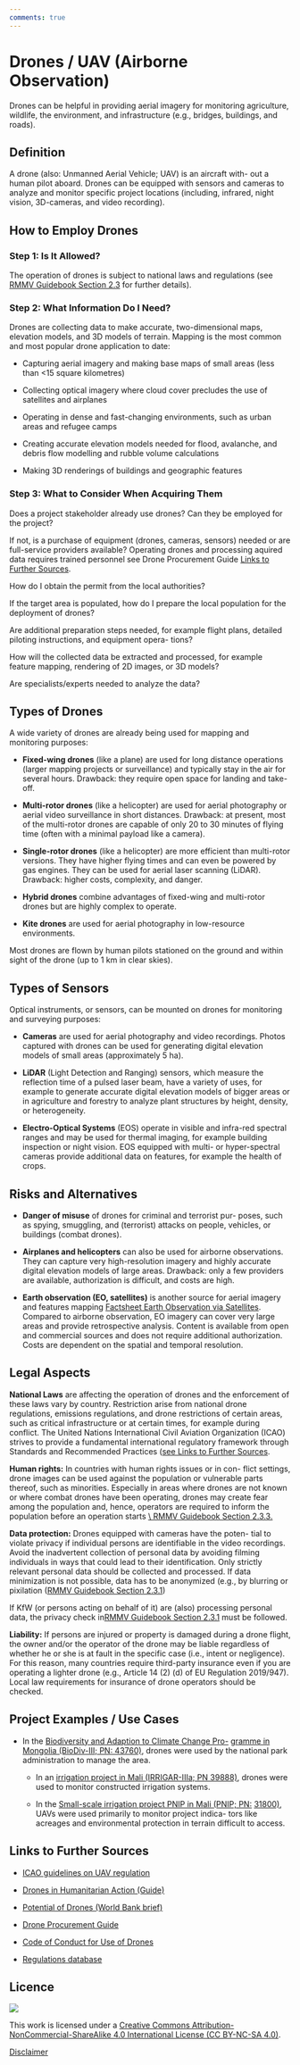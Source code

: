 ```yaml
---
comments: true
---
```


# Drones / UAV (Airborne Observation)
 
 Drones can be helpful in providing aerial imagery for monitoring
  agriculture, wildlife, the environment, and infrastructure (e.g.,
  bridges, buildings, and roads).

## Definition

  A drone (also: Unmanned Aerial Vehicle; UAV) is an aircraft with- out
  a human pilot aboard. Drones can be equipped with sensors and cameras
  to analyze and monitor specific project locations (including,
  infrared, night vision, 3D-cameras, and video recording).

## How to Employ Drones

### Step 1: Is It Allowed?

  The operation of drones is subject to national laws and regulations (see [RMMV Guidebook Section 2.3](https://www.kfw-entwicklungsbank.de/Service/Publications-Videos/Publications-by-topic/Digitalisation/RMMV-Guidebook/) for
  further details).

### Step 2: What Information Do I Need?

  Drones are collecting data to make accurate, two-dimensional maps,
  elevation models, and 3D models of terrain. Mapping is the most common
  and most popular drone application to date:

-   Capturing aerial imagery and making base maps of small areas (less than <15 square kilometres)

-   Collecting optical imagery where cloud cover precludes the use of
    satellites and airplanes

-   Operating in dense and fast-changing environments, such as urban
    areas and refugee camps

-   Creating accurate elevation models needed for flood, avalanche,
    and debris flow modelling and rubble volume calculations

-   Making 3D renderings of buildings and geographic features

### Step 3: What to Consider When Acquiring Them

  Does a project stakeholder already use drones? Can they be employed
  for the project?
 
  If not, is a purchase of equipment (drones, cameras, sensors) needed
  or are full-service providers available? Operating drones and
  processing aquired data requires trained personnel see Drone
  Procurement Guide [Links to Further Sources](#links-to-further-sources).
 
  How do I obtain the permit from the local authorities?
 
  If the target area is populated, how do I prepare the local population
  for the deployment of drones?
 
  Are additional preparation steps needed, for example flight plans,
  detailed piloting instructions, and equipment opera- tions?
 
  How will the collected data be extracted and processed, for example
  feature mapping, rendering of 2D images, or 3D models?
 
  Are specialists/experts needed to analyze the data?

## Types of Drones

  A wide variety of drones are already being used for mapping and
  monitoring purposes:

-   **Fixed-wing drones** (like a plane) are used for long distance operations (larger mapping projects or surveillance) and typically
  stay in the air for several hours. Drawback: they require open space
  for landing and take-off.

-   **Multi-rotor drones** (like a helicopter) are used for aerial photography or aerial video surveillance in short distances. Drawback:
  at present, most of the multi-rotor drones are capable of only 20 to
  30 minutes of flying time (often with a minimal payload like a
  camera).

-   **Single-rotor drones** (like a helicopter) are more efficient than multi-rotor versions. They have higher flying times and can even be
  powered by gas engines. They can be used for aerial laser scanning
  (LiDAR). Drawback: higher costs, complexity, and danger.

-   **Hybrid drones** combine advantages of fixed-wing and multi-rotor drones but are highly complex to operate.

-   **Kite drones** are used for aerial photography in low-resource
    environments.

  Most drones are flown by human pilots stationed on the ground and
  within sight of the drone (up to 1 km in clear skies).

## Types of Sensors

  Optical instruments, or sensors, can be mounted on drones for
  monitoring and surveying purposes:

-   **Cameras** are used for aerial photography and video recordings.
    Photos captured with drones can be used for generating digital
    elevation models of small areas (approximately 5 ha).

-   **LiDAR** (Light Detection and Ranging) sensors, which measure the reflection time of a pulsed laser beam, have a variety of uses,
  for example to generate accurate digital elevation models of bigger
  areas or in agriculture and forestry to analyze plant structures by
  height, density, or heterogeneity.

-   **Electro-Optical Systems** (EOS) operate in visible and infra-red spectral ranges and may be used for thermal imaging, for example
  building inspection or night vision. EOS equipped with multi- or hyper-spectral cameras provide additional data on
  features, for example the health of crops.

## Risks and Alternatives

-   **Danger of misuse** of drones for criminal and terrorist pur-
    poses, such as spying, smuggling, and (terrorist) attacks on people,
    vehicles, or buildings (combat drones).

-   **Airplanes and helicopters** can also be used for airborne observations. They can capture very high-resolution imagery and highly
  accurate digital elevation models of large areas. Drawback: only a few
  providers are available, authorization is difficult, and costs are
  high.

-   **Earth observation (EO, satellites)** is another source for aerial
    imagery and features mapping [Factsheet Earth Observation via Satellites](satellites.md).
    Compared to airborne observation, EO imagery can cover very large
    areas and provide retrospective analysis. Content is available from
    open and commercial sources and does not require additional
    authorization. Costs are dependent on the spatial and temporal
    resolution.

## Legal Aspects

  **National Laws** are affecting the operation of drones and the
  enforcement of these laws vary by country. Restriction arise from
  national drone regulations, emissions regulations, and drone
  restrictions of certain areas, such as critical infrastructure or at
  certain times, for example during conflict. The United Nations
  International Civil Aviation Organization (ICAO) strives to provide a
  fundamental international regulatory framework through Standards and
  Recommended Practices ([see Links to Further Sources](#links-to-further-sources).
 
  **Human rights:** In countries with human rights issues or in con-
  flict settings, drone images can be used against the population or
  vulnerable parts thereof, such as minorities. Especially in areas
  where drones are not known or where combat drones have been operating,
  drones may create fear among the population and, hence, operators are
  required to inform the population before an operation starts [\  RMMV
  Guidebook Section 2.3.3.](#_bookmark49)
 
  **Data protection:** Drones equipped with cameras have the poten- tial
  to violate privacy if individual persons are identifiable in the video
  recordings. Avoid the inadvertent collection of personal data by
  avoiding filming individuals in ways that could lead to their
  identification. Only strictly relevant personal data should be
  collected and processed. If data minimization is not possible, data
  has to be anonymized (e.g., by blurring or pixilation ([RMMV Guidebook Section 2.3.1](https://www.kfw-entwicklungsbank.de/Service/Publications-Videos/Publications-by-topic/Digitalisation/RMMV-Guidebook/))

  If KfW (or persons acting on behalf of it) are (also) processing
  personal data, the privacy check in[RMMV Guidebook Section 2.3.1](https://www.kfw-entwicklungsbank.de/Service/Publications-Videos/Publications-by-topic/Digitalisation/RMMV-Guidebook/) must be followed.
 
  **Liability:** If persons are injured or property is damaged during a
  drone flight, the owner and/or the operator of the drone may be liable
  regardless of whether he or she is at fault in the specific case
  (i.e., intent or negligence). For this reason, many countries require
  third-party insurance even if you are operating a lighter drone (e.g.,
  Article 14 (2) (d) of EU Regulation 2019/947). Local law requirements
  for insurance of drone operators should be checked.

## Project Examples / Use Cases

-   In the [Biodiversity and Adaption to Climate Change
    Pro-](https://www.kfw-entwicklungsbank.de/ipfz/Projektdatenbank/BiodiversitÃ¤t-und-Anpassung-an-den-Klimawandel-III-43760.htm)
    [gramme in Mongolia (BioDiv-III; PN:
    43760)](https://www.kfw-entwicklungsbank.de/ipfz/Projektdatenbank/BiodiversitÃ¤t-und-Anpassung-an-den-Klimawandel-III-43760.htm),
    drones were used by the national park administration to manage the
    area.

    -   In an [irrigation project in Mali (IRRIGAR-IIIa; PN
        39888)](https://www.kfw-entwicklungsbank.de/ipfz/Projektdatenbank/UnterstÃ¼tzung-des-nationalen-Programms-zur-nachhaltigen-KleinbewÃ¤sserungslandwirtschaft-II-39888.htm),
        drones were used to monitor constructed irrigation systems.

    -   In the [Small-scale irrigation project PNIP in Mali (PNIP;
        PN:](https://www.kfw-entwicklungsbank.de/ipfz/Projektdatenbank/UnterstÃ¼tzung-des-Nationalen-Programms-zur-nachhaltigen-KleinbewÃ¤sserungslandwirtschaft-31800.htm)
        [31800)](https://www.kfw-entwicklungsbank.de/ipfz/Projektdatenbank/UnterstÃ¼tzung-des-Nationalen-Programms-zur-nachhaltigen-KleinbewÃ¤sserungslandwirtschaft-31800.htm),
        UAVs were used primarily to monitor project indica- tors like
        acreages and environmental protection in terrain difficult to
        access.

## Links to Further Sources

-   [ICAO guidelines on UAV regulation](https://www.icao.int/safety/ua )

-   [Drones in Humanitarian Action (Guide)](https://reliefweb.int/sites/reliefweb.int/files/resources/Drones%20in%20Humanitarian%20Action.pdf)

-   [Potential of Drones (World Bank brief)](https://www.worldbank.org/en/topic/transport/brief/drones-for-development)
-   [Drone Procurement Guide](https://www.ictworks.org/wp-content/uploads/2018/10/usaid-UAV-buying-guide.pdf)

-   [Code of Conduct for Use of Drones](https://docs.google.com/document/d/1Uez75_qmIVMxY35OzqMd_HPzSf-Ey43lJ_mye-kEEpQ/edit)

-   [Regulations database](https://www.droneregulations.info/) 

## Licence
![](https://i.creativecommons.org/l/by-nc-sa/4.0/88x31.png)

This work is licensed under a [Creative Commons Attribution-NonCommercial-ShareAlike 4.0 International License (CC BY-NC-SA 4.0)](https://creativecommons.org/licenses/by-nc-sa/4.0/).

[Disclaimer](disclaimer.md)
